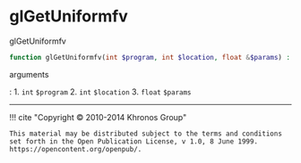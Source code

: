 # glGetUniformfv
glGetUniformfv

```php
function glGetUniformfv(int $program, int $location, float &$params) : void
```



arguments

:    1. `int` `$program` 
    2. `int` `$location` 
    3. `float` `$params` 



---
     

!!! cite "Copyright © 2010-2014 Khronos Group"

    This material may be distributed subject to the terms and conditions set forth in the Open Publication License, v 1.0, 8 June 1999. https://opencontent.org/openpub/.